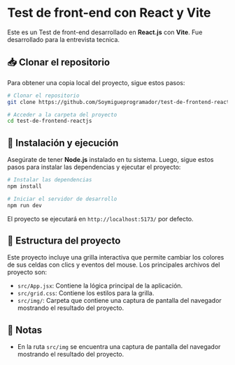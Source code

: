 # Test de front-end con React y Vite

Este es un Test de front-end desarrollado en **React.js** con **Vite**. 
Fue desarrollado para la entrevista tecnica.

## 📥 Clonar el repositorio

Para obtener una copia local del proyecto, sigue estos pasos:

```bash
# Clonar el repositorio
git clone https://github.com/Soymigueprogramador/test-de-frontend-reactjs.git 

# Acceder a la carpeta del proyecto
cd test-de-frontend-reactjs
```

## 🚀 Instalación y ejecución

Asegúrate de tener **Node.js** instalado en tu sistema. Luego, sigue estos pasos para instalar las dependencias y ejecutar el proyecto:

```bash
# Instalar las dependencias
npm install

# Iniciar el servidor de desarrollo
npm run dev
```

El proyecto se ejecutará en `http://localhost:5173/` por defecto.

## 📂 Estructura del proyecto

Este proyecto incluye una grilla interactiva que permite cambiar los colores de sus celdas con clics y eventos del mouse. Los principales archivos del proyecto son:

- `src/App.jsx`: Contiene la lógica principal de la aplicación.
- `src/grid.css`: Contiene los estilos para la grilla.
- `src/img/`: Carpeta que contiene una captura de pantalla del navegador mostrando el resultado del proyecto.

## 📝 Notas

- En la ruta `src/img` se encuentra una captura de pantalla del navegador mostrando el resultado del proyecto.